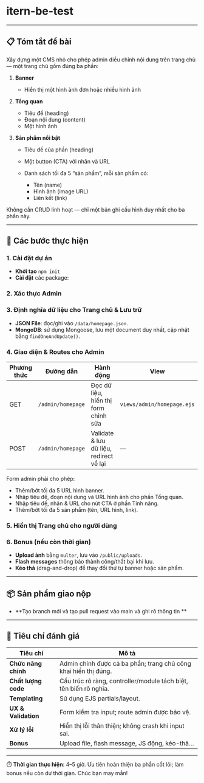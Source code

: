 # itern-be-test
---

## 📋 Tóm tắt đề bài

Xây dựng một CMS nhỏ cho phép admin điều chỉnh nội dung trên trang chủ — một trang chủ gồm đúng ba phần:

1. **Banner**

   * Hiển thị một hình ảnh đơn hoặc nhiều hình ảnh
2. **Tổng quan**

   * Tiêu đề (heading)
   * Đoạn nội dung (content)
   * Một hình ảnh
3. **Sản phẩm nổi bật**

   * Tiêu đề của phần (heading)
   * Một button (CTA) với nhãn và URL
   * Danh sách tối đa 5 “sản phẩm”, mỗi sản phẩm có:

     * Tên (name)
     * Hình ảnh (image URL)
     * Liên kết (link)

Không cần CRUD linh hoạt — chỉ một bản ghi cấu hình duy nhất cho ba phần này.

---

## 🚀 Các bước thực hiện

### 1. Cài đặt dự án

* **Khởi tạo** `npm init`
* **Cài đặt** các package:
### 2. Xác thực Admin
### 3. Định nghĩa dữ liệu cho Trang chủ & Lưu trữ

* **JSON File**: đọc/ghi vào `/data/homepage.json`.
* **MongoDB**: sử dụng Mongoose, lưu một document duy nhất, cập nhật bằng `findOneAndUpdate()`.

### 4. Giao diện & Routes cho Admin

| Phương thức | Đường dẫn         | Hành động                                | View                       |
| ----------- | ----------------- | ---------------------------------------- | -------------------------- |
| GET         | `/admin/homepage` | Đọc dữ liệu, hiển thị form chỉnh sửa    | `views/admin/homepage.ejs` |
| POST        | `/admin/homepage` | Validate & lưu dữ liệu, redirect về lại | —                          |

Form admin phải cho phép:

* Thêm/bớt tối đa 5 URL hình banner.
* Nhập tiêu đề, đoạn nội dung và URL hình ảnh cho phần Tổng quan.
* Nhập tiêu đề, nhãn & URL cho nút CTA ở phần Tính năng.
* Thêm/bớt tối đa 5 sản phẩm (tên, URL hình, link).

### 5. Hiển thị Trang chủ cho người dùng

### 6. Bonus (nếu còn thời gian)

* **Upload ảnh** bằng `multer`, lưu vào `/public/uploads`.
* **Flash messages** thông báo thành công/thất bại khi lưu.
* **Kéo thả** (drag-and-drop) để thay đổi thứ tự banner hoặc sản phẩm.

---

## 📦 Sản phẩm giao nộp
* **Tạo branch mới và tạo pull request vào main và ghi rõ thông tin **
---

## 📝 Tiêu chí đánh giá

| Tiêu chí            | Mô tả                                                             |
| ------------------- | ----------------------------------------------------------------- |
| **Chức năng chính** | Admin chỉnh được cả ba phần; trang chủ công khai hiển thị đúng.   |
| **Chất lượng code** | Cấu trúc rõ ràng, controller/module tách biệt, tên biến rõ nghĩa. |
| **Templating**      | Sử dụng EJS partials/layout.                                      |
| **UX & Validation** | Form kiểm tra input; route admin được bảo vệ.                     |
| **Xử lý lỗi**       | Hiển thị lỗi thân thiện; không crash khi input sai.               |
| **Bonus**           | Upload file, flash message, JS động, kéo-thả…                     |

---

⏱️ **Thời gian thực hiện**: 4–5 giờ. Ưu tiên hoàn thiện ba phần cốt lõi; làm bonus nếu còn dư thời gian. Chúc bạn may mắn!
